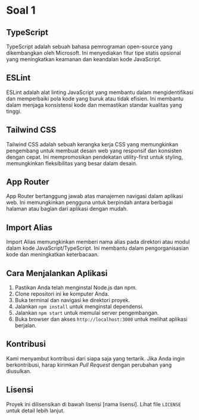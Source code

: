 # Soal 1

## TypeScript

TypeScript adalah sebuah bahasa pemrograman open-source yang dikembangkan oleh Microsoft. Ini menyediakan fitur tipe statis opsional yang meningkatkan keamanan dan keandalan kode JavaScript.

## ESLint

ESLint adalah alat linting JavaScript yang membantu dalam mengidentifikasi dan memperbaiki pola kode yang buruk atau tidak efisien. Ini membantu dalam menjaga konsistensi kode dan memastikan standar kualitas yang tinggi.

## Tailwind CSS

Tailwind CSS adalah sebuah kerangka kerja CSS yang memungkinkan pengembang untuk membuat desain web yang responsif dan konsisten dengan cepat. Ini mempromosikan pendekatan utility-first untuk styling, memungkinkan fleksibilitas yang besar dalam desain.

## App Router

App Router bertanggung jawab atas manajemen navigasi dalam aplikasi web. Ini memungkinkan pengguna untuk berpindah antara berbagai halaman atau bagian dari aplikasi dengan mudah.

## Import Alias

Import Alias memungkinkan memberi nama alias pada direktori atau modul dalam kode JavaScript/TypeScript. Ini membantu dalam pengorganisasian kode dan meningkatkan keterbacaan.

## Cara Menjalankan Aplikasi

1. Pastikan Anda telah menginstal Node.js dan npm.
2. Clone repositori ini ke komputer Anda.
3. Buka terminal dan navigasi ke direktori proyek.
4. Jalankan `npm install` untuk menginstal dependensi.
5. Jalankan `npm start` untuk memulai server pengembangan.
6. Buka browser dan akses `http://localhost:3000` untuk melihat aplikasi berjalan.

## Kontribusi

Kami menyambut kontribusi dari siapa saja yang tertarik. Jika Anda ingin berkontribusi, harap kirimkan *Pull Request* dengan perubahan yang diusulkan.

## Lisensi

Proyek ini dilisensikan di bawah lisensi [nama lisensi]. Lihat file `LICENSE` untuk detail lebih lanjut.
